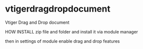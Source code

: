 # vtigerdragdropdocument
Vtiger Drag and Drop document


HOW INSTALL
zip file and folder and install it via module manager

then in settings of module enable drag and drop features
